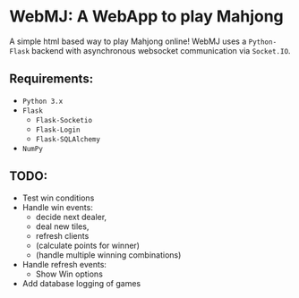 # WebMJ: A WebApp to play Mahjong

A simple html based way to play Mahjong online!
WebMJ uses a ```Python-Flask``` backend with asynchronous websocket communication via ```Socket.IO```.

## Requirements:
- ```Python 3.x```
- ```Flask```
  - ```Flask-Socketio```
  - ```Flask-Login```
  - ```Flask-SQLAlchemy```
- ```NumPy``` 

## TODO:
- Test win conditions
- Handle win events:
  - decide next dealer,
  - deal new tiles,
  - refresh clients
  - (calculate points for winner)
  - (handle multiple winning combinations)
- Handle refresh events:
  - Show Win options
- Add database logging of games 
